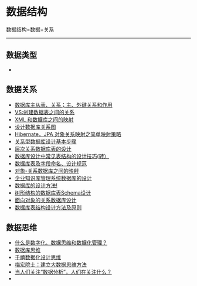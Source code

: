 # 数据结构
数据结构=数据+关系

---

## 数据类型
-


## 数据关系
- [数据库主从表、关系；主、外键关系和作用](https://www.cnblogs.com/cuizhenyu/p/5965901.html)
- [VS:创建数据表之间的关系](https://msdn.microsoft.com/zh-cn/library/ms171915.aspx)
- [XML 和数据库之间的映射](https://www.ibm.com/developerworks/cn/xml/x-tipmapdata.html)
- [设计数据库关系图](https://docs.microsoft.com/zh-cn/sql/ssms/visual-db-tools/design-database-diagrams-visual-database-tools?view=sql-server-2017)
- [Hibernate，JPA 对象关系映射之简单映射策略](https://www.ibm.com/developerworks/cn/java/j-lo-jpasimpemap/index.html)
- [关系型数据库设计基本步骤](关系型数据库设计基本步骤)
- [层次关系数据库表的设计](http://www.aichengxu.com/database/4473965.htm)
- [数据库设计中常见表结构的设计技巧(转）](https://www.cnblogs.com/hoojjack/p/4705830.html)
- [数据库表及字段命名、设计规范](http://blog.sina.com.cn/s/blog_678e97f80100recj.html)
- [对象-关系数据库之间的映射](http://www.umlchina.com/xprogrammer/issue/15/RelOO.htm)
- [企业知识库管理系统数据库的设计](https://www.xzbu.com/8/view-6213776.htm)
- [数据库的设计方法!](http://ourmysql.com/archives/242)
- [树形结构的数据库表Schema设计](https://www.xuebuyuan.com/1087392.html)
- [面向对象的关系数据库设计](http://www.nowamagic.net/database/db_OODBDesign.php)
- [数据库表结构设计方法及原则](http://wubx.net/数据库表结构设计方法及原则/)

## 数据思维
- [什么是数字化、数据思维和数据化管理？](https://zhuanlan.zhihu.com/p/30597115)
- [数据库思维](https://zhuanlan.zhihu.com/p/27368536)
- [千禧数据化设计思维](https://kb.cnblogs.com/page/513014/)
- [梅宏院士：建立大数据思维方法](http://www.ciotimes.com/bigdata/144776.html)
- [当人们关注“数据分析”，人们在关注什么？](http://chuansong.me/n/1916372936713)
-
